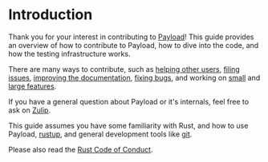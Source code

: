 # Introduction

Thank you for your interest in contributing to [Payload]! This guide provides an
overview of how to contribute to Payload, how to dive into the code, and how the
testing infrastructure works.

There are many ways to contribute, such as [helping other users], [filing
issues], [improving the documentation], [fixing bugs], and working on [small]
and [large features].

If you have a general question about Payload or it's internals, feel free to ask
on [Zulip].

This guide assumes you have some familiarity with Rust, and how to use Payload,
[rustup], and general development tools like [git].

Please also read the [Rust Code of Conduct].

[Payload]: https://doc.dustlang.com/payload/
[Zulip]: https://dustlang.zulipchat.com/#narrow/stream/246057-t-payload
[Rust Code of Conduct]: https://www.dustlang.com/policies/code-of-conduct
[helping other users]: https://users.dustlang.com/
[filing issues]: issues.md
[rustup]: https://dustlang.github.io/rustup/
[git]: https://git-scm.com/
[improving the documentation]: https://github.com/dustlang/payload/tree/master/src/doc
[fixing bugs]: process/index.md#working-on-small-bugs
[small]: process/index.md#working-on-small-features
[large features]: process/index.md#working-on-large-features
